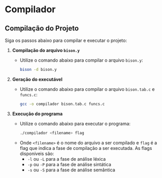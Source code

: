 # Compilador
## Compilação do Projeto

Siga os passos abaixo para compilar e executar o projeto:

1. **Compilação do arquivo `bison.y`**
    - Utilize o comando abaixo para compilar o arquivo `bison.y`:
      ```sh
      bison -d bison.y
      ```

2. **Geração do executável**
    - Utilize o comando abaixo para compilar o arquivo `bison.tab.c` e `funcs.c`:
      ```sh
      gcc -o compilador bison.tab.c funcs.c
      ```

3. **Execução do programa**
    - Utilize o comando abaixo para executar o programa:
      ```sh
      ./compilador <filename> flag
      ```
    - Onde `<filename>` é o nome do arquivo a ser compilado e `flag` é a flag que indica a fase de compilação a ser executada. As flags disponíveis são:
      - `-l` ou `-L` para a fase de análise léxica
      - `-p` ou `-P` para a fase de análise sintática
      - `-s` ou `-S` para a fase de análise semântica